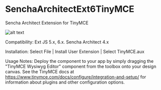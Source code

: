 # SenchaArchitectExt6TinyMCE
Sencha Architect Extension for TinyMCE

![alt text](https://github.com/sdruckerfig/SenchaArchitectExt6TinyMCE/blob/master/screenshot.png?raw=true "Screenshot")

Compatibility: 
Ext JS 5.x, 6.x.
Sencha Architect 4.x

Installation:
Select File | Install User Extension | Select TinyMCE.aux

Usage Notes:
Deploy the component to your app by simply dragging the "TinyMCE Wysiwyg Editor" component from the toolbox onto your design canvas. See the TinyMCE docs at https://www.tinymce.com/docs/configure/integration-and-setup/ for information about plugins and other configuration options.


 
